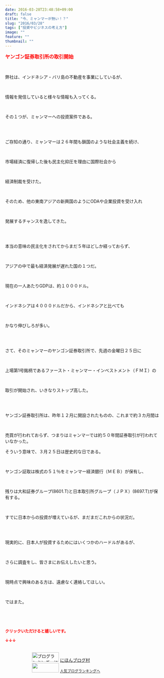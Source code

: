 ```yaml
---
date: 2016-03-28T23:48:58+09:00
draft: false
title: "今、ミャンマーが熱い！？"
slug: "2016/03/28"
tags: ["投資やビジネスの考え方"]
image: ""
feature: ""
thumbnail: ""
---
```

<p><font color="#ff0000" size="3"><strong>ヤンゴン証券取引所の取引開始</strong></font></p><br/><p>弊社は、インドネシア・バリ島の不動産を事業にしているが、</p><br/><p>情報を発信していると様々な情報も入ってくる。</p><br/><p>その１つが、ミャンマーへの投資案件である。</p><br/><br/><p>ご存知の通り、ミャンマーは２６年間も鎖国のような社会主義を続け、</p><br/><p>市場経済に復帰した後も民主化抑圧を理由に国際社会から</p><br/><p>経済制裁を受けた。</p><br/><p>そのため、他の東南アジアの新興国のようにODAや企業投資を受け入れ</p><br/><p>発展するチャンスを逸してきた。</p><br/><br/><p>本当の意味の民主化をされてからまだ５年ほどしか経っておらず、</p><br/><p>アジアの中で最も経済発展が遅れた国の１つだ。</p><br/><p>現在の一人あたりGDPは、約１０００ドル。</p><br/><p>インドネシアは４０００ドルだから、インドネシアと比べても</p><br/><p>かなり伸びしろが多い。</p><br/><br/><p>さて、そのミャンマーのヤンゴン証券取引所で、先週の金曜日２５日に</p><br/><p>上場第1号銘柄であるファースト・ミャンマー・インベストメント（ＦＭＩ）の</p><br/><p>取引が開始され、いきなりストップ高した。</p><br/><br/><p>ヤンゴン証券取引所は、昨年１２月に開設されたものの、これまで約３カ月間は</p><br/><p>売買が行われておらず、つまりはミャンマーでは約５０年間証券取引が行われていなかった。</p><p> </p><p>そういう意味で、３月２５日は歴史的な日である。</p><br/><p>ヤンゴン証取は株式の５１％をミャンマー経済銀行（ＭＥＢ）が保有し、</p><br/><p>残りは大和証券グループ(8601.T)と日本取引所グループ（ＪＰＸ）(8697.T)が保有する。 </p><br/><p>すでに日本からの投資が増えているが、まだまだこれからの状況だ。</p><br/><br/><p>現実的に、日本人が投資するためにはいくつかのハードルがあるが、</p><br/><p>さらに調査をし、皆さまにお伝えしたいと思う。</p><br/><p>現時点で興味のある方は、遠慮なく連絡してほしい。</p><br/><p>ではまた。</p><p> <br/>   </p><br/><p><font color="#ff0000" size="2"><strong>クリックいただけると嬉しいです。<br/></strong></font></p><p><font color="#ff0000" size="2"><strong>↓↓↓</strong></font></p><p><br/><a href="ranking.html" target="_blank"><img border="0" alt="ブログランキング・にほんブログ村へ" src="data:image/svg+xml;charset=utf-8,%3Csvg%20xmlns%3D%22http%3A%2F%2Fwww.w3.org%2F2000%2Fsvg%22%20title%3D%22Placeholder%20for%20Images%22%20role%3D%22presentation%22%20viewBox%3D%220%200%2088%2031%22%20%2F%3E" width="88" height="31" data-src="https://img-proxy.blog-video.jp/images?url=http%3A%2F%2Fwww.blogmura.com%2Fimg%2Fwww88_31.gif" style="aspect-ratio: auto 88 / 31;"/><noscript><img border="0" alt="ブログランキング・にほんブログ村へ" src="https://img-proxy.blog-video.jp/images?url=http%3A%2F%2Fwww.blogmura.com%2Fimg%2Fwww88_31.gif" width="88" height="31"></noscript></a> <a href="ranking.html" target="_blank">にほんブログ村</a> <br/><a title="人気ブログランキングへ" href="link.php?1804582"><img border="0" src="data:image/svg+xml;charset=utf-8,%3Csvg%20xmlns%3D%22http%3A%2F%2Fwww.w3.org%2F2000%2Fsvg%22%20title%3D%22Placeholder%20for%20Images%22%20role%3D%22presentation%22%20viewBox%3D%220%200%2088%2031%22%20%2F%3E" width="88" height="31" data-src="https://blog.with2.net/img/banner/banner_22.gif" style="aspect-ratio: auto 88 / 31;"/><noscript><img border="0" src="https://blog.with2.net/img/banner/banner_22.gif" width="88" height="31"></noscript></a> <a style="FONT-SIZE: 12px" href="link.php?1804582">人気ブログランキングへ</a> </p>

